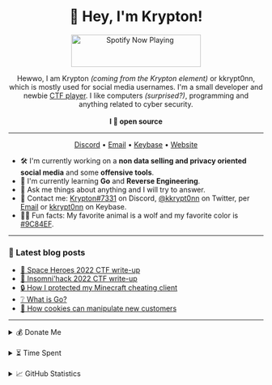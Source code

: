 <h1 align="center">👋 Hey, I'm Krypton!</h1>

<div align="center">
  <a href="https://status.krypton.ninja/spotify?open">
    <img src="https://status.krypton.ninja/spotify" width="256" height="64" alt="Spotify Now Playing">
  </a>
</div>

<p align="center">Hewwo, I am Krypton <i>(coming from the Krypton element)</i> or kkrypt0nn, which is mostly used for social media usernames. I'm a small developer and newbie <a href="https://krypton.ninja/ctfs">CTF player</a>. I like computers <i>(surprised?)</i>, programming and anything related to cyber security.<br><br><strong>I 💜 open source</strong></p>

<hr>

<p align="center">
  <a href="https://go.krypton.ninja/discord">Discord</a> • <a href="https://go.krypton.ninja/mail">Email</a> • <a href="https://go.krypton.ninja/keybase">Keybase</a> • <a href="https://krypton.ninja">Website</a>
</p>

- 🛠️ I'm currently working on a **non data selling and privacy oriented social media** and some **offensive tools**.
- 🌱 I'm currently learning **Go** and **Reverse Engineering**.
- 💭 Ask me things about anything and I will try to answer.
- 📇 Contact me: [Krypton#7331](https://go.krypton.ninja/discord) on Discord, [@kkrypt0nn](https://go.krypton.ninja/twitter) on Twitter, per [Email](https://go.krypton.ninja/mail) or [kkrypt0nn](https://go.krypton.ninja/keybase) on Keybase.
- 🐺💜 Fun facts: My favorite animal is a wolf and my favorite color is [#9C84EF](https://color-hex.com/color/9c84ef).

<hr>

### 📩 Latest blog posts
<!-- BLOG-POST-LIST:START -->
- [🚀 Space Heroes 2022 CTF write-up](https://krypton.ninja/2022/04/03/Space-Heroes-2022-CTF-write-up/)
- [🚩 Insomni&#39;hack 2022 CTF write-up](https://krypton.ninja/2022/03/28/Insomnihack-2022-CTF-write-up/)
- [🔒 How I protected my Minecraft cheating client](https://krypton.ninja/2022/01/30/How-I-protected-my-Minecraft-cheating-client/)
- [❔ What is Go?](https://krypton.ninja/2021/10/16/What-is-Go/)
- [🍪 How cookies can manipulate new customers](https://krypton.ninja/2021/08/23/How-cookies-can-manipulate-new-customers/)
<!-- BLOG-POST-LIST:END -->

<hr>

<details>
  <summary>💰 Donate Me</summary>
  
  - Bitcoin: 31mGvXAhWJbhSwdgx9F2mVPguPRFCYYFwL
  - Ethereum: 0x20257228C9e94A13E4BB9578635c84403cAb6E60
  - Dogecoin: D9hhH53pSe2KXPBvVQLe5G5FTvrmWnjtW4
  - Dash: XiJKVXoeR6nMCnhYQSM3DEHtMdubUjtLeC
  - Patreon: Click [here](https://go.krypton.ninja/patreon)
  - Ko-fi: Click [here](https://go.krypton.ninja/kofi)
  - PayPal: Click [here](https://go.krypton.ninja/paypal)
  
  If you donate with crypto currency, make sure you send the coins to the address corresponding to the currency. Sending to any other address will cause a loss of the coins and it will be impossible to recover, I am not responsible for an issue like that.
</details>

<br>

<details>
  <summary>⏳ Time Spent</summary>
  
  <!--START_SECTION:waka-->

```text
Stylus       1 hr 5 mins     ██████████▒░░░░░░░░░░░░░░   41.14 %
JavaScript   33 mins         █████▒░░░░░░░░░░░░░░░░░░░   21.00 %
Markdown     20 mins         ███▒░░░░░░░░░░░░░░░░░░░░░   13.00 %
JSON         16 mins         ██▓░░░░░░░░░░░░░░░░░░░░░░   10.37 %
EJS          12 mins         ██░░░░░░░░░░░░░░░░░░░░░░░   07.56 %
YAML         7 mins          █░░░░░░░░░░░░░░░░░░░░░░░░   04.51 %
```

<!--END_SECTION:waka-->
  
</details>

<br>

<details>
  <summary>📈 GitHub Statistics</summary>
  
  ![GitHub Statistics](https://metrics.lecoq.io/kkrypt0nn?template=classic&followup=1&languages=1&config.timezone=Europe%2FZurich)

  ![Profile Views](https://komarev.com/ghpvc/?username=kkrypt0nn&color=9c84ef)
  
</details>
